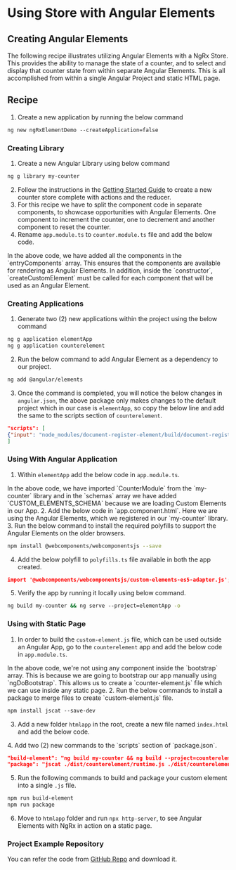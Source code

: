 # Using Store with Angular Elements

## Creating Angular Elements

The following recipe illustrates utilizing Angular Elements with a NgRx Store. This provides the ability to manage the state of a counter, and to select and display that counter state from within separate Angular Elements. This is all accomplished from within a single Angular Project and static HTML page.

## Recipe

1. Create a new application by running the below command
```sh
ng new ngRxElementDemo --createApplication=false
```

### Creating Library

1. Create a new Angular Library using below command

```sh
ng g library my-counter
```

2. Follow the instructions in the [Getting Started Guide](guide/store#installation) to create a new counter store complete with actions and the reducer.
3. For this recipe we have to split the component code in separate components, to showcase opportunities with Angular Elements. One component to increment the counter, one to decrement and another component to reset the counter.
4. Rename `app.module.ts` to `counter.module.ts` file and add the below code.
<code-example header="src/lib/counter.module.ts" path="store-elements/projects/my-counter/src/lib/counter.module.ts">
</code-example>
In the above code, we have added all the components in the `entryComponents` array. This ensures that the components are available for rendering as Angular Elements. In addition, inside the `constructor`, `createCustomElement` must be called for each component that will be used as an Angular Element.

### Creating Applications

1. Generate two (2) new applications within the project using the below command

```sh
ng g application elementApp
ng g application counterelement
```

2. Run the below command to add Angular Element as a dependency to our project.

```sh
ng add @angular/elements
```

3. Once the command is completed, you will notice the below changes in `angular.json`, the above package only makes changes to the default project which in our case is `elementApp`, so copy the below line and add the same to the scripts section of `counterelement`.

```json
"scripts": [
{"input": "node_modules/document-register-element/build/document-register-element.js"}
]
```

### Using With Angular Application

1. Within `elementApp` add the below code in `app.module.ts`.
<code-example header="elementApp/src/app/app.module.ts" path="store-elements/projects/elementApp/src/app/app.module.ts">
</code-example>
In the above code, we have imported `CounterModule` from the `my-counter` library and in the `schemas` array we have added `CUSTOM_ELEMENTS_SCHEMA` because we are loading Custom Elements in our App.
2. Add the below code in `app.component.html`.
<code-example header="elementApp/src/app/app.component.html" path="store-elements/projects/elementApp/src/app/app.component.html">
</code-example>
Here we are using the Angular Elements, which we registered in our `my-counter` library.
3. Run the below command to install the required polyfills to support the Angular Elements on the older browsers.

```sh
npm install @webcomponents/webcomponentsjs --save
```

4. Add the below polyfill to `polyfills.ts` file available in both the app created.

```json
import '@webcomponents/webcomponentsjs/custom-elements-es5-adapter.js';
```

5. Verify the app by running it locally using below command.

```sh
ng build my-counter && ng serve --project=elementApp -o
```

### Using with Static Page

1. In order to build the `custom-element.js` file, which can be used outside an Angular App, go to the `counterelement` app and add the below code in `app.module.ts`.
<code-example header="counterelement/src/app/app.module.ts" path="store-elements/projects/counterelement/src/app/app.module.ts">
</code-example>
In the above code, we're not using any component inside the `bootstrap` array. This is because we are going to bootstrap our app manually using `ngDoBootstrap`. This allows us to create a `counter-element.js` file which we can use inside any static page.
2. Run the below commands to install a package to merge files to create `custom-element.js` file.

```sh
npm install jscat --save-dev
```

3. Add a new folder `htmlapp` in the root, create a new file named `index.html` and add the below code.
<code-example header="htmlapp/index.html" path="store-elements/htmlapp/index.html">
</code-example>
4. Add two (2) new commands to the `scripts` section of `package.json`.

```json
"build-element": "ng build my-counter && ng build --project=counterelement --prod --output-hashing=none",
"package": "jscat ./dist/counterelement/runtime.js ./dist/counterelement/polyfills.js ./dist/counterelement/scripts.js ./dist/counterelement/main.js > htmlapp/counter-element.js",
```

5. Run the following commands to build and package your custom element into a single `.js` file.

```sh
npm run build-element
npm run package
```

6. Move to `htmlapp` folder and run `npx http-server`, to see Angular Elements with NgRx in action on a static page.

### Project Example Repository

You can refer the code from [GitHub Repo](https://github.com/ngrx/platform/tree/master/projects/ngrx.io/content/examples/store-elements) and download it.